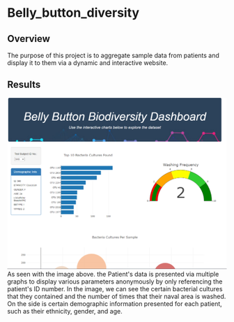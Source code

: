 # Belly_button_diversity
## Overview
The purpose of this project is to aggregate sample data from patients and display it to them via a dynamic and interactive website.
## Results
![results](https://github.com/pmercado625/Belly_button_diversity/blob/main/static/images/results.png?raw=true)  
As seen with the image above. the Patient's data is presented via multiple graphs to display various parameters anonymously by only referencing the patient's ID number. In the image, we can see the certain bacterial cultures that they contained and the number of times that their naval area is washed. On the side is certain demographic information presented for each patient, such as their ethnicity, gender, and age.

